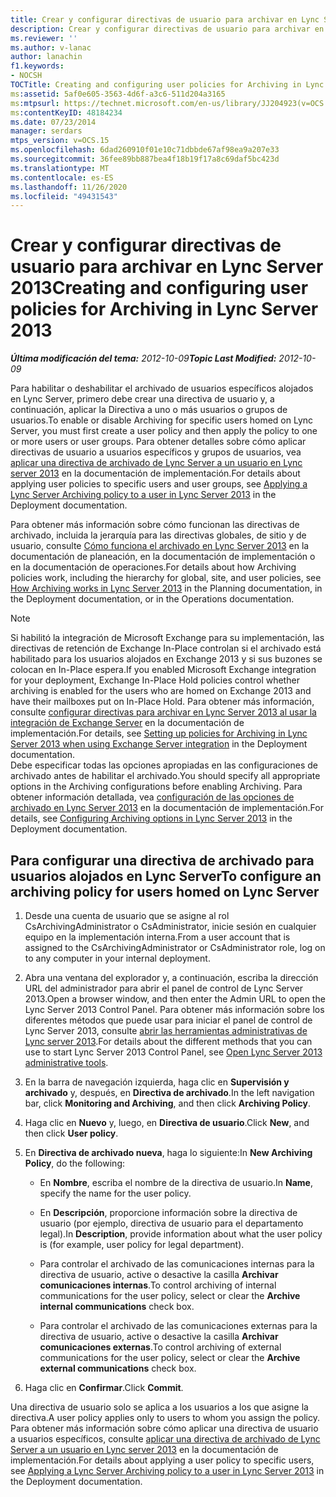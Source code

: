 ```yaml
---
title: Crear y configurar directivas de usuario para archivar en Lync Server
description: Crear y configurar directivas de usuario para archivar en Lync Server.
ms.reviewer: ''
ms.author: v-lanac
author: lanachin
f1.keywords:
- NOCSH
TOCTitle: Creating and configuring user policies for Archiving in Lync Server
ms:assetid: 5af0e605-3563-4d6f-a3c6-511d204a3165
ms:mtpsurl: https://technet.microsoft.com/en-us/library/JJ204923(v=OCS.15)
ms:contentKeyID: 48184234
ms.date: 07/23/2014
manager: serdars
mtps_version: v=OCS.15
ms.openlocfilehash: 6dad260910f01e10c71dbbde67af98ea9a207e33
ms.sourcegitcommit: 36fee89bb887bea4f18b19f17a8c69daf5bc423d
ms.translationtype: MT
ms.contentlocale: es-ES
ms.lasthandoff: 11/26/2020
ms.locfileid: "49431543"
---
```

# <a name="creating-and-configuring-user-policies-for-archiving-in-lync-server-2013"></a><span data-ttu-id="bf3c4-103">Crear y configurar directivas de usuario para archivar en Lync Server 2013</span><span class="sxs-lookup"><span data-stu-id="bf3c4-103">Creating and configuring user policies for Archiving in Lync Server 2013</span></span>

<div data-xmlns="http://www.w3.org/1999/xhtml">

<div class="topic" data-xmlns="http://www.w3.org/1999/xhtml" data-msxsl="urn:schemas-microsoft-com:xslt" data-cs="https://msdn.microsoft.com/">

<div data-asp="https://msdn2.microsoft.com/asp">



</div>

<div id="mainSection">

<div id="mainBody"><span data-ttu-id="bf3c4-104">

<span> </span></span><span class="sxs-lookup"><span data-stu-id="bf3c4-104">

<span> </span></span></span>

<span data-ttu-id="bf3c4-105">_**Última modificación del tema:** 2012-10-09_</span><span class="sxs-lookup"><span data-stu-id="bf3c4-105">_**Topic Last Modified:** 2012-10-09_</span></span>

<span data-ttu-id="bf3c4-106">Para habilitar o deshabilitar el archivado de usuarios específicos alojados en Lync Server, primero debe crear una directiva de usuario y, a continuación, aplicar la Directiva a uno o más usuarios o grupos de usuarios.</span><span class="sxs-lookup"><span data-stu-id="bf3c4-106">To enable or disable Archiving for specific users homed on Lync Server, you must first create a user policy and then apply the policy to one or more users or user groups.</span></span> <span data-ttu-id="bf3c4-107">Para obtener detalles sobre cómo aplicar directivas de usuario a usuarios específicos y grupos de usuarios, vea [aplicar una directiva de archivado de Lync Server a un usuario en Lync server 2013](lync-server-2013-applying-a-lync-server-archiving-policy-to-a-user.md) en la documentación de implementación.</span><span class="sxs-lookup"><span data-stu-id="bf3c4-107">For details about applying user policies to specific users and user groups, see [Applying a Lync Server Archiving policy to a user in Lync Server 2013](lync-server-2013-applying-a-lync-server-archiving-policy-to-a-user.md) in the Deployment documentation.</span></span>

<span data-ttu-id="bf3c4-108">Para obtener más información sobre cómo funcionan las directivas de archivado, incluida la jerarquía para las directivas globales, de sitio y de usuario, consulte [Cómo funciona el archivado en Lync Server 2013](lync-server-2013-how-archiving-works.md) en la documentación de planeación, en la documentación de implementación o en la documentación de operaciones.</span><span class="sxs-lookup"><span data-stu-id="bf3c4-108">For details about how Archiving policies work, including the hierarchy for global, site, and user policies, see [How Archiving works in Lync Server 2013](lync-server-2013-how-archiving-works.md) in the Planning documentation, in the Deployment documentation, or in the Operations documentation.</span></span>

<div>


> [!NOTE]
> <span data-ttu-id="bf3c4-109">Si habilitó la integración de Microsoft Exchange para su implementación, las directivas de retención de Exchange In-Place controlan si el archivado está habilitado para los usuarios alojados en Exchange 2013 y si sus buzones se colocan en In-Place espera.</span><span class="sxs-lookup"><span data-stu-id="bf3c4-109">If you enabled Microsoft Exchange integration for your deployment, Exchange In-Place Hold policies control whether archiving is enabled for the users who are homed on Exchange 2013 and have their mailboxes put on In-Place Hold.</span></span> <span data-ttu-id="bf3c4-110">Para obtener más información, consulte <A href="lync-server-2013-setting-up-policies-for-archiving-when-using-exchange-server-integration.md">configurar directivas para archivar en Lync Server 2013 al usar la integración de Exchange Server</A> en la documentación de implementación.</span><span class="sxs-lookup"><span data-stu-id="bf3c4-110">For details, see <A href="lync-server-2013-setting-up-policies-for-archiving-when-using-exchange-server-integration.md">Setting up policies for Archiving in Lync Server 2013 when using Exchange Server integration</A> in the Deployment documentation.</span></span><BR><span data-ttu-id="bf3c4-111">Debe especificar todas las opciones apropiadas en las configuraciones de archivado antes de habilitar el archivado.</span><span class="sxs-lookup"><span data-stu-id="bf3c4-111">You should specify all appropriate options in the Archiving configurations before enabling Archiving.</span></span> <span data-ttu-id="bf3c4-112">Para obtener información detallada, vea <A href="lync-server-2013-configuring-archiving-options.md">configuración de las opciones de archivado en Lync Server 2013</A> en la documentación de implementación.</span><span class="sxs-lookup"><span data-stu-id="bf3c4-112">For details, see <A href="lync-server-2013-configuring-archiving-options.md">Configuring Archiving options in Lync Server 2013</A> in the Deployment documentation.</span></span>



</div>

<div>

## <a name="to-configure-an-archiving-policy-for-users-homed-on-lync-server"></a><span data-ttu-id="bf3c4-113">Para configurar una directiva de archivado para usuarios alojados en Lync Server</span><span class="sxs-lookup"><span data-stu-id="bf3c4-113">To configure an archiving policy for users homed on Lync Server</span></span>

1.  <span data-ttu-id="bf3c4-114">Desde una cuenta de usuario que se asigne al rol CsArchivingAdministrator o CsAdministrator, inicie sesión en cualquier equipo en la implementación interna.</span><span class="sxs-lookup"><span data-stu-id="bf3c4-114">From a user account that is assigned to the CsArchivingAdministrator or CsAdministrator role, log on to any computer in your internal deployment.</span></span>

2.  <span data-ttu-id="bf3c4-115">Abra una ventana del explorador y, a continuación, escriba la dirección URL del administrador para abrir el panel de control de Lync Server 2013.</span><span class="sxs-lookup"><span data-stu-id="bf3c4-115">Open a browser window, and then enter the Admin URL to open the Lync Server 2013 Control Panel.</span></span> <span data-ttu-id="bf3c4-116">Para obtener más información sobre los diferentes métodos que puede usar para iniciar el panel de control de Lync Server 2013, consulte [abrir las herramientas administrativas de Lync server 2013](lync-server-2013-open-lync-server-administrative-tools.md).</span><span class="sxs-lookup"><span data-stu-id="bf3c4-116">For details about the different methods that you can use to start Lync Server 2013 Control Panel, see [Open Lync Server 2013 administrative tools](lync-server-2013-open-lync-server-administrative-tools.md).</span></span>

3.  <span data-ttu-id="bf3c4-117">En la barra de navegación izquierda, haga clic en **Supervisión y archivado** y, después, en **Directiva de archivado**.</span><span class="sxs-lookup"><span data-stu-id="bf3c4-117">In the left navigation bar, click **Monitoring and Archiving**, and then click **Archiving Policy**.</span></span>

4.  <span data-ttu-id="bf3c4-118">Haga clic en **Nuevo** y, luego, en **Directiva de usuario**.</span><span class="sxs-lookup"><span data-stu-id="bf3c4-118">Click **New**, and then click **User policy**.</span></span>

5.  <span data-ttu-id="bf3c4-119">En **Directiva de archivado nueva**, haga lo siguiente:</span><span class="sxs-lookup"><span data-stu-id="bf3c4-119">In **New Archiving Policy**, do the following:</span></span>
    
      - <span data-ttu-id="bf3c4-120">En **Nombre**, escriba el nombre de la directiva de usuario.</span><span class="sxs-lookup"><span data-stu-id="bf3c4-120">In **Name**, specify the name for the user policy.</span></span>
    
      - <span data-ttu-id="bf3c4-121">En **Descripción**, proporcione información sobre la directiva de usuario (por ejemplo, directiva de usuario para el departamento legal).</span><span class="sxs-lookup"><span data-stu-id="bf3c4-121">In **Description**, provide information about what the user policy is (for example, user policy for legal department).</span></span>
    
      - <span data-ttu-id="bf3c4-122">Para controlar el archivado de las comunicaciones internas para la directiva de usuario, active o desactive la casilla **Archivar comunicaciones internas**.</span><span class="sxs-lookup"><span data-stu-id="bf3c4-122">To control archiving of internal communications for the user policy, select or clear the **Archive internal communications** check box.</span></span>
    
      - <span data-ttu-id="bf3c4-123">Para controlar el archivado de las comunicaciones externas para la directiva de usuario, active o desactive la casilla **Archivar comunicaciones externas**.</span><span class="sxs-lookup"><span data-stu-id="bf3c4-123">To control archiving of external communications for the user policy, select or clear the **Archive external communications** check box.</span></span>

6.  <span data-ttu-id="bf3c4-124">Haga clic en **Confirmar**.</span><span class="sxs-lookup"><span data-stu-id="bf3c4-124">Click **Commit**.</span></span>

<span data-ttu-id="bf3c4-125">Una directiva de usuario solo se aplica a los usuarios a los que asigne la directiva.</span><span class="sxs-lookup"><span data-stu-id="bf3c4-125">A user policy applies only to users to whom you assign the policy.</span></span> <span data-ttu-id="bf3c4-126">Para obtener más información sobre cómo aplicar una directiva de usuario a usuarios específicos, consulte [aplicar una directiva de archivado de Lync Server a un usuario en Lync server 2013](lync-server-2013-applying-a-lync-server-archiving-policy-to-a-user.md) en la documentación de implementación.</span><span class="sxs-lookup"><span data-stu-id="bf3c4-126">For details about applying a user policy to specific users, see [Applying a Lync Server Archiving policy to a user in Lync Server 2013](lync-server-2013-applying-a-lync-server-archiving-policy-to-a-user.md) in the Deployment documentation.</span></span>

<span data-ttu-id="bf3c4-127"></div>

</div>

<span> </span>

</div>

</div>

</span><span class="sxs-lookup"><span data-stu-id="bf3c4-127"></div>

</div>

<span> </span>

</div>

</div>

</span></span></div>


